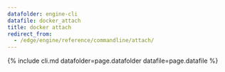 ```yaml
---
datafolder: engine-cli
datafile: docker_attach
title: docker attach
redirect_from:
  - /edge/engine/reference/commandline/attach/
---
```

<!--
Sorry, but the contents of this page are automatically generated from
Docker's source code. If you want to suggest a change to the text that appears
here, you'll need to find the string by searching this repo:

https://github.com/docker/cli
-->

{% include cli.md datafolder=page.datafolder datafile=page.datafile %}
